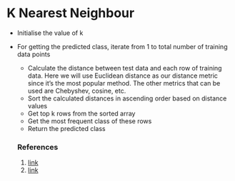 # K Nearest Neighbour

* Initialise the value of k
* For getting the predicted class, iterate from 1 to total number of training data points
    - Calculate the distance between test data and each row of training data. Here we will use Euclidean distance as our distance metric since it’s the most popular method. The other metrics that can be used are Chebyshev, cosine, etc.
    - Sort the calculated distances in ascending order based on distance values
    - Get top k rows from the sorted array
    - Get the most frequent class of these rows
    - Return the predicted class


    ### References
    1. [link](https://www.analyticsvidhya.com/blog/2018/03/introduction-k-neighbours-algorithm-clustering/)
    2. [link]()